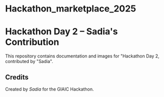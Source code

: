 # Hackathon_marketplace_2025
# Hackathon Day 2 – Sadia's Contribution

This repository contains documentation and images for "Hackathon Day 2, contributed by "Sadia".

## Credits

Created by *Sadia* for the GIAIC Hackathon.
